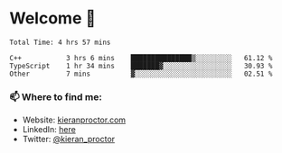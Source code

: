 # Welcome 🦘

<!--START_SECTION:waka-->

```text
Total Time: 4 hrs 57 mins

C++           3 hrs 6 mins    ███████████████▒░░░░░░░░░   61.12 %
TypeScript    1 hr 34 mins    ███████▓░░░░░░░░░░░░░░░░░   30.93 %
Other         7 mins          ▓░░░░░░░░░░░░░░░░░░░░░░░░   02.51 %
```

<!--END_SECTION:waka-->

### 📫 Where to find me:

-   Website: [kieranproctor.com](https://kieranproctor.com/)
-   LinkedIn: [here](https://www.linkedin.com/in/kieran-proctor-086b5a159/)
-   Twitter: [@kieran_proctor](https://twitter.com/kieran_proctor)
